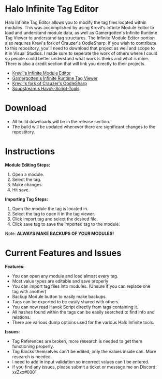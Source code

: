 # Halo Infinite Tag Editor
Halo Infinite Tag Editor allows you to modify the tag files located within modules. This was accomplished by using Krevil's Infinite Module Editor to load and understand module data, as well as Gamergotten's Infinite Runtime Tag Viewer to understand tag structures. The Infinite Module Editor portion also requires Krevi's fork of Crauzer's OodleSharp. If you wish to contribute to this repository, you'll need to download that project as well and scope to it in Visual Studios. I made sure to seperate the work of others where I could so people could better understand what work is theirs and what is mine. There is also a credit section that will link you directly to their projects.

  - [Krevil's Infinite Module Editor](https://github.com/Krevil/InfiniteModuleEditor)
  - [Gamergotten's Infinite Runtime Tag Viewer](https://github.com/Gamergotten/Infinite-runtime-tagviewer)
  - [Krevil's fork of Crauzer's OodleSharp](https://github.com/Krevil/OodleSharp)
  - [Soupstream's Havok-Script-Tools](https://github.com/soupstream/havok-script-tools)

# Download
  - All build downloads will be in the release section.
  - The build will be updated whenever there are significant changes to the repostitory.
  
# Instructions
**Module Editing Steps:**
  1. Open a module.
  2. Select the tag.
  3. Make changes.
  4. Hit save.

**Importing Tag Steps:**
  1. Open the module the tag is located in.
  2. Select the tag to open it in the tag viewer.
  3. Click import tag and select the desired file.
  4. Click save tag to save the imported tag to the module.
 
 Note: **ALWAYS MAKE BACKUPS OF YOUR MODULES!**
# Current Features and Issues

**Features:**
  - You can open any module and load almost every tag. 
  - Most value types are editable and save properly
  - You can import tag files into modules. (Unsure if you can replace one tag with another)
  - Backup Module button to easily make backups.
  - Tags can be exported to be easily shared with others.
  - You can now read Havok Script directly from tags containing it.
  - All hashes found within the tags can be easily searched to find info and relations.
  - There are various dump options used for the various Halo Infinite tools.
  
**Issues:**
  - Tag References are broken, more research is needed to get them functioning properly.
  - Tag Blocks themselves can't be edited, only the values inside can. More research is needed.
  - I need to add in input validation so incorrect values can't be entered.
  - If you find any issues, please submit a ticket or message me on Discord: xxZxx#0001
